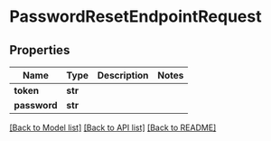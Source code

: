 # PasswordResetEndpointRequest

## Properties

Name | Type | Description | Notes
------------ | ------------- | ------------- | -------------
**token** | **str** |  | 
**password** | **str** |  | 

[[Back to Model list]](../#documentation-for-models) [[Back to API list]](../#documentation-for-api-endpoints) [[Back to README]](../)


